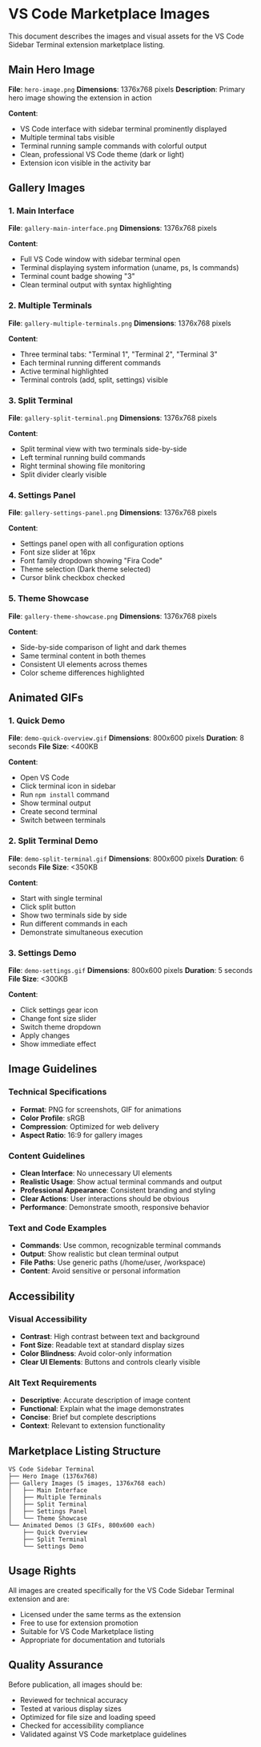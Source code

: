 # VS Code Marketplace Images

This document describes the images and visual assets for the VS Code Sidebar Terminal extension marketplace listing.

## Main Hero Image

**File**: `hero-image.png`
**Dimensions**: 1376x768 pixels
**Description**: Primary hero image showing the extension in action

**Content**:
- VS Code interface with sidebar terminal prominently displayed
- Multiple terminal tabs visible
- Terminal running sample commands with colorful output
- Clean, professional VS Code theme (dark or light)
- Extension icon visible in the activity bar

## Gallery Images

### 1. Main Interface
**File**: `gallery-main-interface.png`
**Dimensions**: 1376x768 pixels

**Content**:
- Full VS Code window with sidebar terminal open
- Terminal displaying system information (uname, ps, ls commands)
- Terminal count badge showing "3"
- Clean terminal output with syntax highlighting

### 2. Multiple Terminals
**File**: `gallery-multiple-terminals.png`
**Dimensions**: 1376x768 pixels

**Content**:
- Three terminal tabs: "Terminal 1", "Terminal 2", "Terminal 3"
- Each terminal running different commands
- Active terminal highlighted
- Terminal controls (add, split, settings) visible

### 3. Split Terminal
**File**: `gallery-split-terminal.png`
**Dimensions**: 1376x768 pixels

**Content**:
- Split terminal view with two terminals side-by-side
- Left terminal running build commands
- Right terminal showing file monitoring
- Split divider clearly visible

### 4. Settings Panel
**File**: `gallery-settings-panel.png`
**Dimensions**: 1376x768 pixels

**Content**:
- Settings panel open with all configuration options
- Font size slider at 16px
- Font family dropdown showing "Fira Code"
- Theme selection (Dark theme selected)
- Cursor blink checkbox checked

### 5. Theme Showcase
**File**: `gallery-theme-showcase.png`
**Dimensions**: 1376x768 pixels

**Content**:
- Side-by-side comparison of light and dark themes
- Same terminal content in both themes
- Consistent UI elements across themes
- Color scheme differences highlighted

## Animated GIFs

### 1. Quick Demo
**File**: `demo-quick-overview.gif`
**Dimensions**: 800x600 pixels
**Duration**: 8 seconds
**File Size**: <400KB

**Content**:
- Open VS Code
- Click terminal icon in sidebar
- Run `npm install` command
- Show terminal output
- Create second terminal
- Switch between terminals

### 2. Split Terminal Demo
**File**: `demo-split-terminal.gif`
**Dimensions**: 800x600 pixels
**Duration**: 6 seconds
**File Size**: <350KB

**Content**:
- Start with single terminal
- Click split button
- Show two terminals side by side
- Run different commands in each
- Demonstrate simultaneous execution

### 3. Settings Demo
**File**: `demo-settings.gif`
**Dimensions**: 800x600 pixels
**Duration**: 5 seconds
**File Size**: <300KB

**Content**:
- Click settings gear icon
- Change font size slider
- Switch theme dropdown
- Apply changes
- Show immediate effect

## Image Guidelines

### Technical Specifications
- **Format**: PNG for screenshots, GIF for animations
- **Color Profile**: sRGB
- **Compression**: Optimized for web delivery
- **Aspect Ratio**: 16:9 for gallery images

### Content Guidelines
- **Clean Interface**: No unnecessary UI elements
- **Realistic Usage**: Show actual terminal commands and output
- **Professional Appearance**: Consistent branding and styling
- **Clear Actions**: User interactions should be obvious
- **Performance**: Demonstrate smooth, responsive behavior

### Text and Code Examples
- **Commands**: Use common, recognizable terminal commands
- **Output**: Show realistic but clean terminal output
- **File Paths**: Use generic paths (/home/user, /workspace)
- **Content**: Avoid sensitive or personal information

## Accessibility

### Visual Accessibility
- **Contrast**: High contrast between text and background
- **Font Size**: Readable text at standard display sizes
- **Color Blindness**: Avoid color-only information
- **Clear UI Elements**: Buttons and controls clearly visible

### Alt Text Requirements
- **Descriptive**: Accurate description of image content
- **Functional**: Explain what the image demonstrates
- **Concise**: Brief but complete descriptions
- **Context**: Relevant to extension functionality

## Marketplace Listing Structure

```
VS Code Sidebar Terminal
├── Hero Image (1376x768)
├── Gallery Images (5 images, 1376x768 each)
│   ├── Main Interface
│   ├── Multiple Terminals
│   ├── Split Terminal
│   ├── Settings Panel
│   └── Theme Showcase
└── Animated Demos (3 GIFs, 800x600 each)
    ├── Quick Overview
    ├── Split Terminal
    └── Settings Demo
```

## Usage Rights

All images are created specifically for the VS Code Sidebar Terminal extension and are:
- Licensed under the same terms as the extension
- Free to use for extension promotion
- Suitable for VS Code Marketplace listing
- Appropriate for documentation and tutorials

## Quality Assurance

Before publication, all images should be:
- Reviewed for technical accuracy
- Tested at various display sizes
- Optimized for file size and loading speed
- Checked for accessibility compliance
- Validated against VS Code marketplace guidelines